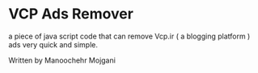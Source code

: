 # VCP Ads Remover

a piece of java script code that can remove Vcp.ir ( a blogging platform ) ads very quick and simple.

Written by Manoochehr Mojgani
